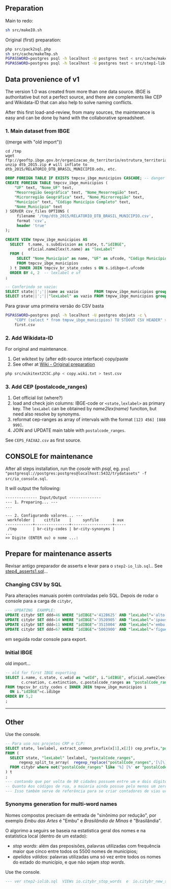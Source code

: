 ## Preparation

Main to redo:
```sh
sh src/makeIO.sh
```

Original (first) preparation:

```sh
php src/pack2sql.php
sh src/cache/makeTmp.sh
PGPASSWORD=postgres psql -h localhost -U postgres test < src/cache/makeTmp.sql
PGPASSWORD=postgres psql -h localhost -U postgres test < src/step1-lib.sql
```

## Data provenience of v1
The version 1.0 was created from more than one data source.
IBGE is authoritative but not a perfect source, and there are complements like CEP and Wikidata-ID that can also help to solve naming conflicts.

After this first load-and-review, from many sources, the maintenance is easy and can be done by hand with the collaborative spreadsheet.

### 1. Main dataset from IBGE
((merge with "old import"))

```
cd /tmp
wget ftp://geoftp.ibge.gov.br/organizacao_do_territorio/estrutura_territorial/divisao_territorial/2015/dtb_2015.zip
unzip dtb_2015.zip # will inflate to dtb_2015/RELATORIO_DTB_BRASIL_MUNICIPIO.ods, etc.
```
```sql
DROP FOREIGN TABLE IF EXISTS tmpcsv_ibge_municipios CASCADE; -- danger drop VIEWS
CREATE FOREIGN TABLE tmpcsv_ibge_municipios (
    "UF" text, "Nome_UF" text,
    "Mesorregião Geográfica" text, "Nome_Mesorregião" text,
    "Microrregião Geográfica" text, "Nome_Microrregião" text,
    "Município" text, "Código Município Completo" text,
    "Nome_Município" text
) SERVER csv_files OPTIONS (
     filename '/tmp/dtb_2015/RELATORIO_DTB_BRASIL_MUNICIPIO.csv',
     format 'csv',
     header 'true'
);

CREATE VIEW tmpvw_ibge_municipios AS
  SELECT  t.name, s.subdivision as state, t."idIBGE",
          oficial.name2lex(t.name) as "lexLabel"
  FROM (
     SELECT "Nome_Município" as name, "UF" as ufcode, "Código Município Completo" as "idIBGE"
     FROM tmpcsv_ibge_municipios
  ) t INNER JOIN tmpcsv_br_state_codes s ON s.idibge=t.ufcode
  ORDER BY 4, 2  -- lexlabel e uf
;

-- Conferindo se vazio:
SELECT state||';'||name as vazio       FROM tmpvw_ibge_municipios group by 1 having count(*)>1;
SELECT state||';'||"lexLabel" as vazio FROM tmpvw_ibge_municipios group by 1 having count(*)>1;
```

Para gravar uma primeira versão do CSV basta

```sh
PGPASSWORD=postgres psql -h localhost -U postgres obsjats -c \
    "COPY (select * from tmpvw_ibge_municipios) TO STDOUT CSV HEADER" > \
    first.csv
```

### 2. Add Wikidata-ID

For original and maintenance.

1. Get wikitext by (after edit-source interface) copy/paste
2. See other at [Wiki - Original preparation](https://github.com/datasets-br/city-codes/wiki/Original-preparation)

```sh
php src/wikitext2CSC.php < copy.wiki.txt > test.csv
```

### 3. Add CEP (postalcode_ranges)

1. Get official list (where?)
2. load and check join columns: IBGE-code or `<state,lexlabel>` as primary key. The `lexLabel` can be obtained by *name2lex(name)* funciton, but need also resolve by synonyms.
3. reformat cep-ranges as array of intervals with the format `[123 456] [888 999]`.
4. JOIN and UPDATE main table with `postalcode_ranges`.

See `CEPS_FAIXA2.csv` as first source.

## CONSOLE for maintenance

After all steps installation, run the *cosole*  with *psql*,  eg. `psql "postgresql://postgres:postgres@localhost:5432/trydatasets" -f src/io_console.sql`.

It will output the following:
```
-------------- Input/Output --------------
--- 1. Preparing... ---
...

--- 2. Configurando valores... ---
 workfolder |    citfile    |     synfile      | aux
------------+---------------+------------------+-----
 /tmp       | br-city-codes | br-city-synonyms |
...
>> Digite (ENTER ou) o nome ...:
```

## Prepare for maintenance asserts
Revisar antigo preparador de asserts e levar para o `step2-io_lib.sql`.. See [step4_asserts1.sql](step4_asserts1.sql)...


### Changing CSV by SQL
Para alterações manuais porém controladas pelo SQL. Depois de rodar o console para a carga de `citybr`,
```SQL
--- UPDATING  EXAMPLE:
UPDATE citybr SET ddd=46 WHERE "idIBGE"='4128625' AND "lexLabel"='alto.paraiso';  -- ops RO,ALTO PARAÍSO,69
UPDATE citybr SET ddd=14 WHERE "idIBGE"='3520905' AND "lexLabel"='ipaussu';  -- embratel grafou 'Ipauçu'
UPDATE citybr SET ddd=11 WHERE "idIBGE"='3515004' AND "lexLabel"='embu.artes'; -- embratel grafou só "embu"
UPDATE citybr SET ddd=67 WHERE "idIBGE"='5003900' AND "lexLabel"='figueirao'; -- nao tinha na tabela anatel
```
em seguida rodar console para export.

### Initial IBGE
old import...

```sql
-- old for first IBGE exporting
SELECT i.name, c.state, c.wdid as "wdId", i."idIBGE", oficial.name2lex(i.name) as "lexLabel",
       c.creation, c.extinction, c.postalcode_ranges as "postalCode_ranges", c.notes
FROM tmpcsv_br_city_codes c INNER JOIN tmpvw_ibge_municipios i
  ON i."idIBGE"=c.idibge
ORDER BY 5,2
;
```

-------

## Other

Use the console.

```sql
-- Para uso nos projetos CRP e CLP:
SELECT state, lexlabel, extract_common_prefix(x[1],x[2]) cep_prefix,"postalCode_ranges"
FROM (
  SELECT state, "lexLabel" lexlabel, "postalCode_ranges",
      regexp_split_to_array(  regexp_replace("postalCode_ranges",'[\[\]\-]','','g')  , ' ') x
  FROM citybr where not("postalCode_ranges" like '%] [%' or "postalCode_ranges" is null)
) t
;
--- contando que por volta de 90 cidades possuem entre um e dois dígitos removidos, todas as ~5400 podem remover 3 dígitos iniciais do cep.
-- Quanto Aos códigos de rua, a maioria ainda possue pelo menos um zero no final, logo ficamos com 4  díditos descritores de via urbana.
--- Isso também serve de referência para se criar contadores de vias urbanas, não precisam mais que 4 dígitos.
```

### Synonyms generation for multi-word names
Nomes compostos precisam de entrada de "sinônimo por redução", por exemplo *Embu das Artes* é "Embu" e *Brasilândia de Minas* é "Brasilândia".

O algorimo a seguirs se baseia na estatística geral dos nomes e na estatística local (dentro de um estado):
* *stop words*: além das preposisões, palavras utilizadas com frequência maior que cinco entre todos os 5500 nomes de municípios;
* *apelidos válidos*: palavras utilizadas uma só vez entre todos os nomes do estado do município, e que não sejam *stop words*.

Use the console.

```sql
--- ver step2-iolib.sql  VIEWs io.citybr_stop_words  e  io.citybr_new_synonym
```
